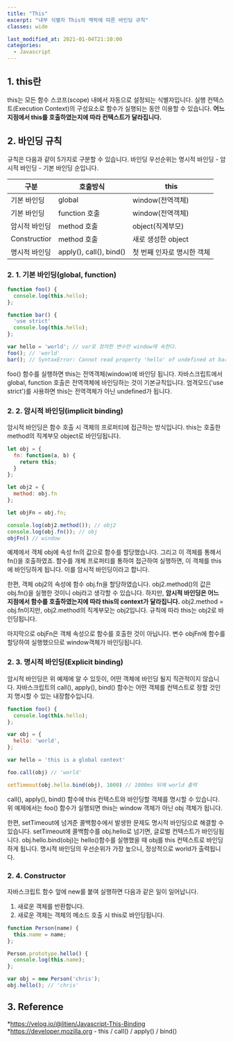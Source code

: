 ```yaml
---
title: "This"
excerpt: "내부 식별자 This의 맥락에 따른 바인딩 규칙"
classes: wide

last_modified_at: 2021-01-04T21:10:00
categories:
  - Javascript
---
```


## 1. this란
this는 모든 함수 스코프(scope) 내에서 자동으로 설정되는 식별자입니다. 실행 컨텍스트(Execution Context)의 구성요소로 함수가 실행되는 동안 이용할 수 있습니다. **어느 지점에서 this를 호출하였는지에 따라 컨텍스트가 달라집니다.**

## 2. 바인딩 규칙
규칙은 다음과 같이 5가지로 구분할 수 있습니다. 바인딩 우선순위는 명시적 바인딩 - 암시적 바인딩 - 기본 바인딩 순입니다.

|       구분      |          호출방식            |   this        |  
|-----------------|------------------------|--------------|
|기본 바인딩        |global                  |window(전역객체)|
|기본 바인딩        |function 호출            | window(전역객체)|
|암시적 바인딩      |method 호출              |object(직계부모)|
|Constructior    |       method 호출       | 새로 생성한 object|
|명시적 바인딩      | apply(), call(), bind()|첫 번째 인자로 명시한 객체|



### 2. 1. 기본 바인딩(global, function)
```js
function foo() {
  console.log(this.hello);
};

function bar() {
  'use strict'
  console.log(this.hello);
};

var hello = 'world'; // var로 정의한 변수만 window에 속한다.
foo(); // 'world'
bar(); // SyntaxError: Cannot read property 'hello' of undefined at bar
````
foo() 함수를 실행하면 this는 전역객체(window)에 바인딩 됩니다. 자바스크립트에서 global, function 호출은 전역객체에 바인딩하는 것이 기본규칙입니다. 엄격모드('use strict')를 사용하면 this는 전역객체가 아닌 undefined가 됩니다.

### 2. 2. 암시적 바인딩(implicit binding)
암시적 바인딩은 함수 호출 시 객체의 프로퍼티에 접근하는 방식입니다. this는 호출한 method의 직계부모 object로 바인딩됩니다.

```js
let obj = {
  fn: function(a, b) {
    return this;
  }
};

let obj2 = {
  method: obj.fn
};

let objFn = obj.fn;

console.log(obj2.method()); // obj2
console.log(obj.fn()); // obj
objFn() // window
````

예제에서 객체 obj에 속성 fn의 값으로 함수를 할당했습니다. 그리고 이 객체를 통해서 fn()을 호출하였죠. 함수를 개체 프로퍼티를 통하여 접근하여 실행하면, 이 객체를 this에 바인딩하게 됩니다. 이를 암시적 바인딩이라고 합니다.

한편, 객체 obj2의 속성에 함수 obj.fn을 할당하였습니다. obj2.method()의 값은 obj.fn()을 실행한 것이니 obj라고 생각할 수 있습니다. 하지만, **암시적 바인딩은 어느 지점에서 함수를 호출하였는지에 따라 this의 context가 달라집니다.**  obj2.method = obj.fn이지만, obj2.method의 직계부모는 obj2입니다. 규칙에 따라 this는 obj2로 바인딩됩니다.

마지막으로 objFn은 객체 속성으로 함수를 호출한 것이 아닙니다. 변수 objFn에 함수를 할당하여 실행했으므로 window객체가 바인딩됩니다.

### 2. 3. 명시적 바인딩(Explicit binding)
암시적 바인딩은 위 예제에 알 수 있듯이, 어떤 객체에 바인딩 될지 직관적이지 않습니다. 자바스크립트의 call(), apply(), bind() 함수는 어떤 객체를 컨텍스트로 정할 것인지 명시할 수 있는 내장함수입니다.

```js
function foo() {
  console.log(this.hello);
};

var obj = {
  hello: 'world',
};

var hello = 'this is a global context'

foo.call(obj) // 'world'

setTimeout(obj.hello.bind(obj), 1000) // 1000ms 뒤에 world 출력
````

call(), apply(), bind() 함수에 this 컨텍스트와 바인딩할 객체를 명시할 수 있습니다. 위 예제에서는 foo() 함수가 실행되면 this는 window 객체가 아닌 obj 객체가 됩니다.

한편, setTimeout에 넘겨준 콜백함수에서 발생한 문제도 명시적 바인딩으로 해결할 수 있습니다. setTimeout에 콜백함수를 obj.hello로 넘기면, 글로벌 컨텍스트가 바인딩됩니다. obj.hello.bind(obj)는 hello()함수를 실행했을 때 obj를 this 컨텍스트로 바인딩하게 됩니다. 명시적 바인딩의 우선순위가 가장 높으니, 정상적으로 world가 출력됩니다.

### 2. 4. Constructor
자바스크립트 함수 앞에 new를 붙여 실행하면 다음과 같은 일이 일어납니다.

1. 새로운 객체를 반환합니다.
2. 새로운 객체는 객체의 메소드 호출 시 this로 바인딩됩니다.

```js
function Person(name) {
  this.name = name;
};

Person.prototype.hello() {
  console.log(this.name);
};

var obj = new Person('chris');
obj.hello(); // 'chris'
````

## 3. Reference
*https://velog.io/@litien/Javascript-This-Binding    
*https://developer.mozilla.org - this / call() / apply() / bind()
